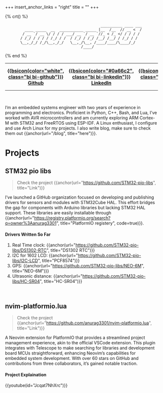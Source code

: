 +++
insert_anchor_links = "right"
title = ""
+++

{% crt() %}
```
                                            __________ ____ ___
         ____ _____  __  ___________ _____ |__  /__  // __ <  /
        / __ `/ __ \/ / / / ___/ __ `/ __ `//_ < /_ </ / / / / 
       / /_/ / / / / /_/ / /  / /_/ / /_/ /__/ /__/ / /_/ / /  
       \__,_/_/ /_/\__,_/_/   \__,_/\__, /____/____/\____/_/   
                                   /____/                      
```
{% end %}
<link rel="stylesheet" href="https://cdn.jsdelivr.net/npm/bootstrap-icons@1.11.3/font/bootstrap-icons.min.css">

<table>
    <tr>
        <th><a target=_blank href="https://github.com/anurag3301">
            {{bsicon(color="white", class="bi bi-github")}} Github</a>
        </th>
        <th><a target=_blank href="https://www.linkedin.com/in/anurag3301/">
            {{bsicon(color="#0a66c2", class="bi bi-linkedin")}} LinkedIn</a>
        </th>
        <th><a target=_blank href="https://www.youtube.com/@anurag3301YT">
            {{bsicon(color="#ff4545", class="bi bi-youtube")}} Youtube</a>
        </th>
        <th><a target=_blank href="/resume">
            {{bsicon(color="white", class="bi bi-file-earmark-person-fill")}} Resume</a>
        </th>
        <th><a target=_blank href="/blog">
            {{bsicon(color="white", class="bi bi-newspaper")}} Blog</a>
        </th>
    </tr>
</table>

<br>

I’m an embedded systems engineer with two years of experience in programming and electronics. Proficient in Python, C++, Bash, and Lua, I’ve worked with AVR microcontrollers and am currently exploring ARM Cortex-M with STM32 and FreeRTOS using ESP-IDF. A Linux enthusiast, I configure and use Arch Linux for my projects. I also write blog, make sure to check them out {{anchor(url="/blog", title="here")}}.

# Projects

## STM32 pio libs
> Check the project {{anchor(url="https://github.com/STM32-pio-libs", title="Link")}}

I’ve launched a GitHub organization focused on developing and publishing drivers for sensors and modules with STM32Cube HAL. This effort bridges the gap for components with Arduino libraries but lacking STM32 HAL support. These libraries are easily installable through {{anchor(url="https://registry.platformio.org/search?q=owner%3Aanurag3301", title="PlatformIO registery", code=true)}}.

#### Drivers Written So Far

1. Real Time clock: {{anchor(url="https://github.com/STM32-pio-libs/DS1302-RTC", title="DS1302 RTC")}}
2. I2C for 1602 LCD: {{anchor(url="https://github.com/STM32-pio-libs/I2C-LCD", title="PCF8574")}}
3. GPS: {{anchor(url="https://github.com/STM32-pio-libs/NEO-6M", title="NEO-6M")}}
4. Ultrasonic distance: {{anchor(url="https://github.com/STM32-pio-libs/HC-SR04", title="HC-SR04")}}

<br>

## nvim-platformio.lua

> Check the project {{anchor(url="https://github.com/anurag3301/nvim-platformio.lua", title="Link")}}

A Neovim extension for PlatformIO that provides a streamlined project management experience, akin to the official VSCode extension. This plugin integrates with Telescope to make searching for libraries and development board MCUs straightforward, enhancing Neovim’s capabilities for embedded system development. With over 60 stars on GitHub and contributions from three collaborators, it’s gained notable traction.

#### Project Explaination
{{youtube(id="Jcqat7NhXrc")}}
